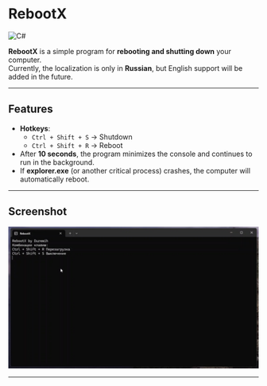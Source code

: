 # RebootX

![C#](https://img.shields.io/badge/language-C%23-blue?logo=csharp&logoColor=white)

**RebootX** is a simple program for **rebooting and shutting down** your computer.  
Currently, the localization is only in **Russian**, but English support will be added in the future.

---

## Features
- **Hotkeys**:
  - `Ctrl + Shift + S` → Shutdown  
  - `Ctrl + Shift + R` → Reboot  
- After **10 seconds**, the program minimizes the console and continues to run in the background.  
- If **explorer.exe** (or another critical process) crashes, the computer will automatically reboot.  

---

## Screenshot
![RebootX Screenshot](screenshot.png)

---
